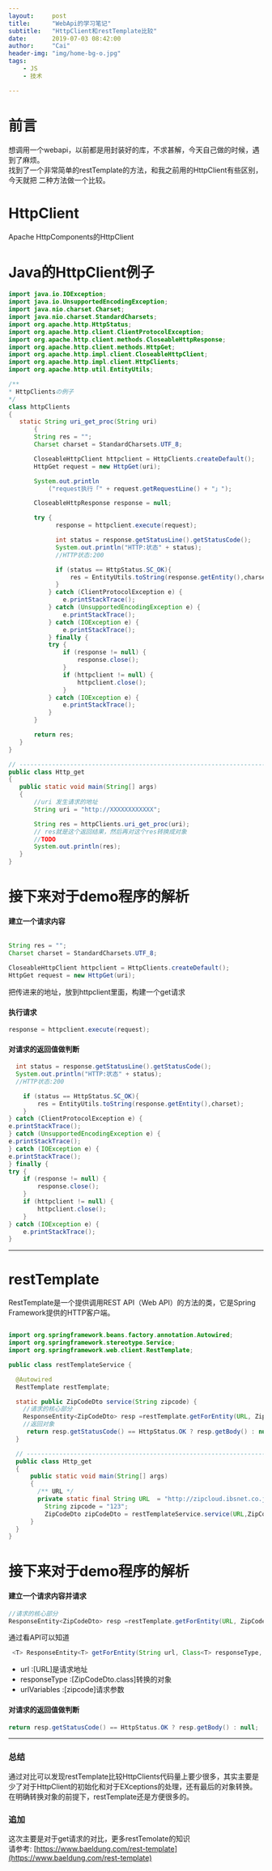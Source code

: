 ```yaml
---
layout:     post
title:      "WebApi的学习笔记"
subtitle:   "HttpClient和restTemplate比较"
date:       2019-07-03 08:42:00
author:     "Cai"
header-img: "img/home-bg-o.jpg"
tags:
    - JS
    - 技术

---
```

# 前言
想调用一个webapi，以前都是用封装好的库，不求甚解，今天自己做的时候，遇到了麻烦。<br>
找到了一个非常简单的restTemplate的方法，和我之前用的HttpClient有些区别，<br>今天就把
二种方法做一个比较。

# HttpClient
Apache HttpComponents的HttpClient
# Java的HttpClient例子

 ``` java
import java.io.IOException;
import java.io.UnsupportedEncodingException;
import java.nio.charset.Charset;
import java.nio.charset.StandardCharsets;
import org.apache.http.HttpStatus;
import org.apache.http.client.ClientProtocolException;
import org.apache.http.client.methods.CloseableHttpResponse;
import org.apache.http.client.methods.HttpGet;
import org.apache.http.impl.client.CloseableHttpClient;
import org.apache.http.impl.client.HttpClients;
import org.apache.http.util.EntityUtils;

/**
 * HttpClientsの例子
 */
class httpClients
{
    static String uri_get_proc(String uri)
        {
        String res = "";
        Charset charset = StandardCharsets.UTF_8;

        CloseableHttpClient httpclient = HttpClients.createDefault();
        HttpGet request = new HttpGet(uri);

        System.out.println
            ("request执行「" + request.getRequestLine() + "」");

        CloseableHttpResponse response = null;

        try {
              response = httpclient.execute(request);

              int status = response.getStatusLine().getStatusCode();
              System.out.println("HTTP:状态" + status);
              //HTTP状态:200

              if (status == HttpStatus.SC_OK){                
                  res = EntityUtils.toString(response.getEntity(),charset);               
              }
            } catch (ClientProtocolException e) {
                e.printStackTrace();
            } catch (UnsupportedEncodingException e) {
                e.printStackTrace();
            } catch (IOException e) {
                e.printStackTrace();
            } finally {
            try {
                if (response != null) {
                    response.close();
                }
                if (httpclient != null) {
                    httpclient.close();
                }
            } catch (IOException e) {
                e.printStackTrace();
            }
        }

        return res;
    }
}

// -----------------------------------------------------------------------
public class Http_get
{
    public static void main(String[] args)
    {
        //uri 发生请求的地址
        String uri = "http://XXXXXXXXXXXX";

        String res = httpClients.uri_get_proc(uri);
        // res就是这个返回结果，然后再对这个res转换成对象
        //TODO
        System.out.println(res);
    }
}
 ```

# 接下来对于demo程序的解析
#### 建立一个请求内容
``` java

String res = "";
Charset charset = StandardCharsets.UTF_8;

CloseableHttpClient httpclient = HttpClients.createDefault();
HttpGet request = new HttpGet(uri);

```
把传进来的地址，放到httpclient里面，构建一个get请求
#### 执行请求
``` java
response = httpclient.execute(request);
```

#### 对请求的返回值做判断
``` java
  int status = response.getStatusLine().getStatusCode();
  System.out.println("HTTP:状态" + status);
  //HTTP状态:200

    if (status == HttpStatus.SC_OK){                
        res = EntityUtils.toString(response.getEntity(),charset);               
    }
} catch (ClientProtocolException e) {
e.printStackTrace();
} catch (UnsupportedEncodingException e) {
e.printStackTrace();
} catch (IOException e) {
e.printStackTrace();
} finally {
try {
    if (response != null) {
        response.close();
    }
    if (httpclient != null) {
        httpclient.close();
    }
} catch (IOException e) {
    e.printStackTrace();
}
```
 - - - - - - - -
# restTemplate
RestTemplate是一个提供调用REST API（Web API）的方法的类，它是Spring Framework提供的HTTP客户端。

``` java

import org.springframework.beans.factory.annotation.Autowired;
import org.springframework.stereotype.Service;
import org.springframework.web.client.RestTemplate;

public class restTemplateService {

  @Autowired
  RestTemplate restTemplate;

  static public ZipCodeDto service(String zipcode) {
    //请求的核心部分
    ResponseEntity<ZipCodeDto> resp =restTemplate.getForEntity(URL, ZipCodeDto.class, zipcode);
    //返回对象
     return resp.getStatusCode() == HttpStatus.OK ? resp.getBody() : null;
  }

  // -----------------------------------------------------------------------
  public class Http_get
  {
      public static void main(String[] args)
      {
        /** URL */
        private static final String URL  = "http://zipcloud.ibsnet.co.jp/api/search?zipcode={zipcode}"；
          String zipcode = "123";
          ZipCodeDto zipCodeDto = restTemplateService.service(URL,ZipCodeDto.class,zipcode);
      }
  }
}
```
# 接下来对于demo程序的解析

#### 建立一个请求内容并请求
``` java
//请求的核心部分
ResponseEntity<ZipCodeDto> resp =restTemplate.getForEntity(URL, ZipCodeDto.class, zipcode);

```
通过看API可以知道<br>
``` Java
 <T> ResponseEntity<T> getForEntity(String url, Class<T> responseType, Object... urlVariables)
```
- url :[URL]是请求地址
- responseType :[ZipCodeDto.class]转换的对象
- urlVariables :[zipcode]请求参数

#### 对请求的返回值做判断
``` java
return resp.getStatusCode() == HttpStatus.OK ? resp.getBody() : null;
```
 - - - - - - - -

### 总结
通过对比可以发现restTemplate比较HttpClients代码量上要少很多，其实主要是少了对于HttpClient的初始化和对于EXceptions的处理，还有最后的对象转换。在明确转换对象的前提下，restTemplate还是方便很多的。

### 追加
这次主要是对于get请求的对比，更多restTemolate的知识<br>
请参考: [https://www.baeldung.com/rest-template](https://www.baeldung.com/rest-template)
